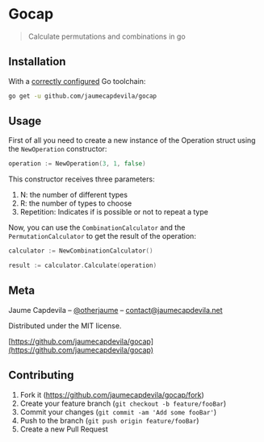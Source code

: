 # Gocap
> Calculate permutations and combinations in go

## Installation

With a [correctly configured](https://golang.org/doc/install#testing) Go toolchain:

```sh
go get -u github.com/jaumecapdevila/gocap
```

## Usage

First of all you need to create a new instance of the Operation struct using the `NewOperation` constructor:

```go
operation := NewOperation(3, 1, false)
```

This constructor receives three parameters:

1. N: the number of different types
2. R: the number of types to choose
3. Repetition: Indicates if is possible or not to repeat a type

Now, you can use the `CombinationCalculator` and the `PermutationCalculator` to get the result of the operation:

```go
calculator := NewCombinationCalculator()

result := calculator.Calculate(operation)
```
## Meta

Jaume Capdevila – [@otherjaume](https://twitter.com/otherjaume) – contact@jaumecapdevila.net

Distributed under the MIT license.

[https://github.com/jaumecapdevila/gocap](https://github.com/jaumecapdevila/gocap)

## Contributing

1. Fork it (<https://github.com/jaumecapdevila/gocap/fork>)
2. Create your feature branch (`git checkout -b feature/fooBar`)
3. Commit your changes (`git commit -am 'Add some fooBar'`)
4. Push to the branch (`git push origin feature/fooBar`)
5. Create a new Pull Request
